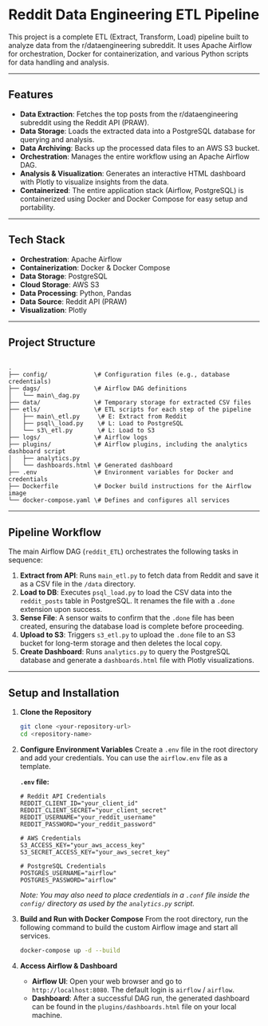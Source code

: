 
# Reddit Data Engineering ETL Pipeline 

This project is a complete ETL (Extract, Transform, Load) pipeline built to analyze data from the r/dataengineering subreddit. It uses Apache Airflow for orchestration, Docker for containerization, and various Python scripts for data handling and analysis.

---

##  Features

* **Data Extraction**: Fetches the top posts from the r/dataengineering subreddit using the Reddit API (PRAW).
* **Data Storage**: Loads the extracted data into a PostgreSQL database for querying and analysis.
* **Data Archiving**: Backs up the processed data files to an AWS S3 bucket.
* **Orchestration**: Manages the entire workflow using an Apache Airflow DAG.
* **Analysis & Visualization**: Generates an interactive HTML dashboard with Plotly to visualize insights from the data.
* **Containerized**: The entire application stack (Airflow, PostgreSQL) is containerized using Docker and Docker Compose for easy setup and portability.

---

##  Tech Stack

* **Orchestration**: Apache Airflow
* **Containerization**: Docker & Docker Compose
* **Data Storage**: PostgreSQL
* **Cloud Storage**: AWS S3
* **Data Processing**: Python, Pandas
* **Data Source**: Reddit API (PRAW)
* **Visualization**: Plotly

---

## Project Structure

```

.
├── config/             \# Configuration files (e.g., database credentials)
├── dags/               \# Airflow DAG definitions
│   └── main\_dag.py
├── data/               \# Temporary storage for extracted CSV files
├── etls/               \# ETL scripts for each step of the pipeline
│   ├── main\_etl.py     \# E: Extract from Reddit
│   ├── psql\_load.py    \# L: Load to PostgreSQL
│   └── s3\_etl.py       \# L: Load to S3
├── logs/               \# Airflow logs
├── plugins/            \# Airflow plugins, including the analytics dashboard script
│   ├── analytics.py
│   └── dashboards.html \# Generated dashboard
├── .env                \# Environment variables for Docker and credentials
├── Dockerfile          \# Docker build instructions for the Airflow image
└── docker-compose.yaml \# Defines and configures all services

````

---

##  Pipeline Workflow

The main Airflow DAG (`reddit_ETL`) orchestrates the following tasks in sequence:

1.  **Extract from API**: Runs `main_etl.py` to fetch data from Reddit and save it as a CSV file in the `/data` directory.
2.  **Load to DB**: Executes `psql_load.py` to load the CSV data into the `reddit_posts` table in PostgreSQL. It renames the file with a `.done` extension upon success.
3.  **Sense File**: A sensor waits to confirm that the `.done` file has been created, ensuring the database load is complete before proceeding.
4.  **Upload to S3**: Triggers `s3_etl.py` to upload the `.done` file to an S3 bucket for long-term storage and then deletes the local copy.
5.  **Create Dashboard**: Runs `analytics.py` to query the PostgreSQL database and generate a `dashboards.html` file with Plotly visualizations.

---

## Setup and Installation

1.  **Clone the Repository**
    ```bash
    git clone <your-repository-url>
    cd <repository-name>
    ```

2.  **Configure Environment Variables**
    Create a `.env` file in the root directory and add your credentials. You can use the `airflow.env` file as a template.

    **`.env` file:**
    ```env
    # Reddit API Credentials
    REDDIT_CLIENT_ID="your_client_id"
    REDDIT_CLIENT_SECRET="your_client_secret"
    REDDIT_USERNAME="your_reddit_username"
    REDDIT_PASSWORD="your_reddit_password"

    # AWS Credentials
    S3_ACCESS_KEY="your_aws_access_key"
    S3_SECRET_ACCESS_KEY="your_aws_secret_key"

    # PostgreSQL Credentials
    POSTGRES_USERNAME="airflow"
    POSTGRES_PASSWORD="airflow"
    ```
    *Note: You may also need to place credentials in a `.conf` file inside the `config/` directory as used by the `analytics.py` script.*

3.  **Build and Run with Docker Compose**
    From the root directory, run the following command to build the custom Airflow image and start all services.

    ```bash
    docker-compose up -d --build
    ```

4.  **Access Airflow & Dashboard**
    * **Airflow UI**: Open your web browser and go to `http://localhost:8080`. The default login is `airflow` / `airflow`.
    * **Dashboard**: After a successful DAG run, the generated dashboard can be found in the `plugins/dashboards.html` file on your local machine.